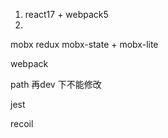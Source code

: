 1. react17 + webpack5
2. 
mobx 
redux 
mobx-state + mobx-lite 



webpack

path 再dev 下不能修改


jest

recoil
